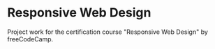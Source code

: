 # Responsive Web Design
Project work for the certification course "Responsive Web Design" by freeCodeCamp.
